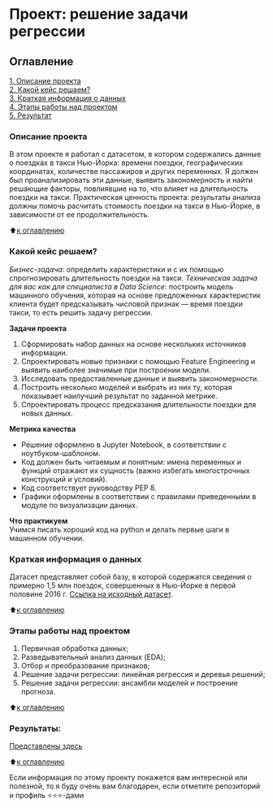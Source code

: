 # Проект: решение задачи регрессии

## Оглавление  
[1. Описание проекта](.README.md#Описание-проекта)  
[2. Какой кейс решаем?](.README.md#Какой-кейс-решаем)  
[3. Краткая информация о данных](.README.md#Краткая-информация-о-данных)  
[4. Этапы работы над проектом](.README.md#Этапы-работы-над-проектом)  
[5. Результат](.README.md#Результат)    

### Описание проекта    
В этом проекте я работал с датасетом, в котором содержались данные о поездках в такси Нью-Йорка: времени поездки, географических координатах, количестве пассажиров и других переменных. Я должен был проанализировать эти данные, выявить закономерность и найти решающие факторы, повлиявшие на то, что влияет на длительность поездки на такси. Практическая ценность проекта: результаты анализа должны помочь расчитать стоимость поездки на такси в Нью-Йорке, в зависимости от ее продолжительность.

:arrow_up:[к оглавлению](_)


### Какой кейс решаем?    
*Бизнес-задача*: определить характеристики и с их помощью спрогнозировать длительность поездки на такси.
*Техническая задача для вас как для специалиста в Data Science*: построить модель машинного обучения, которая на основе предложенных характеристик клиента будет предсказывать числовой признак — время поездки такси, то есть решить задачу регрессии.

**Задачи проекта**  
1. Сформировать набор данных на основе нескольких источников информации.
2. Спроектировать новые признаки с помощью Feature Engineering и выявить наиболее значимые при построении модели.
3. Исследовать предоставленные данные и выявить закономерности.
4. Построить несколько моделей и выбрать из них ту, которая показывает наилучший результат по заданной метрике.
5. Спроектировать процесс предсказания длительности поездки для новых данных.

**Метрика качества**     
- Решение оформлено в Jupyter Notebook, в соответствии с ноутбуком-шаблоном.
- Код должен быть читаемым и понятным: имена переменных и функций отражают их сущность (важно избегать многострочных конструкций и условий).
- Код соответствует руководству PEP 8.
- Графики оформлены в соответствии с правилами приведенными в модуле по визуализации данных.

**Что практикуем**     
Учимся писать хороший код на python и делать первые шаги в машинном обучении.


### Краткая информация о данных
Датасет представляет собой базу, в которой содержатся сведения о примерно 1,5 млн поездок, совершенных в Нью-Йорке в первой половине 2016 г.
[Ссылка на исходный датасет](https://drive.google.com/file/d/1X_EJEfERiXki0SKtbnCL9JDv49Go14lF/view?usp=sharing).
  
:arrow_up:[к оглавлению](.README.md#Оглавление)


### Этапы работы над проектом  
1. Первичная обработка данных;
2. Разведывательный анализ данных (EDA);
3. Отбор и преобразование признаков;
4. Решение задачи регрессии: линейная регрессия и деревья решений;
5. Решение задачи регрессии: ансамбли моделей и построение прогноза.

:arrow_up:[к оглавлению](.README.md#Оглавление)


### Результаты:  
[Представлены здесь](https://github.com/ConstantinVP/DS_learning/blob/master/Project%205/Project-5.ipynb)

:arrow_up:[к оглавлению](.README.md#Оглавление)


Если информация по этому проекту покажется вам интересной или полезной, то я буду очень вам благодарен, если отметите репозиторий и профиль ⭐️⭐️⭐️-дами